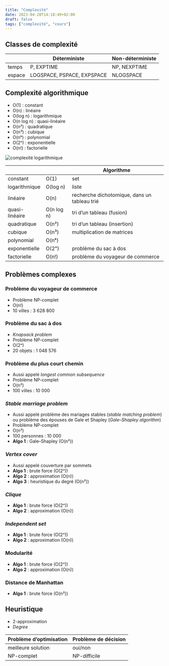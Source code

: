 ```yaml
---
title: "Complexité"
date: 2023-04-28T14:18:49+02:00
draft: false
tags: ["complexité", "cours"]
---
```


## Classes de complexité

|          | Déterministe       | Non-déterministe  |
|----------|--------------------|-------------------|
| temps    | P, EXPTIME         | NP, NEXPTIME      |
| espace   | LOGSPACE, PSPACE, EXPSPACE | NLOGSPACE |

## Complexité algorithmique

- O(1) : constant
- O(n) : linéaire
- O(log n) : logarithmique
- O(n log n) : quasi-linéaire
- O(n²) : quadratique
- O(n³) : cubique
- O(nᵏ) : polynomial
- O(2ⁿ) : exponentielle
- O(n!) : factorielle

![complexité logarithmique](/images/Complexite/complexité%20logarithmique.png)

|          |          | Algorithme                                      |
|----------|----------|-------------------------------------------------|
| constant | O(1)     | set                                             |
| logarithmique | O(log n) | liste                                           |
| linéaire | O(n)     | recherche dichotomique, dans un tableau trié   |
| quasi-linéaire | O(n log n) | tri d’un tableau (fusion)                    |
| quadratique | O(n²)   | tri d’un tableau (insertion)                    |
| cubique   | O(n³)    | multiplication de matrices                      |
| polynomial | O(nᵏ)   |                                                 |
| exponentielle | O(2ⁿ)  | problème du sac à dos                          |
| factorielle | O(n!)   | problème du voyageur de commerce               |

## Problèmes complexes

### Problème du voyageur de commerce
- Problème NP-complet
- O(n!)
- 10 villes : 3 628 800

### Problème du sac à dos
- *Knapsack problem*
- Problème NP-complet
- O(2ⁿ)
- 20 objets : 1 048 576

### Problème du plus court chemin
- Aussi appelé *longest common subsequence*
- Problème NP-complet
- O(n²)
- 100 villes : 10 000

### *Stable marriage problem*
- Aussi appelé problème des mariages stables (*stable matching problem*) ou problème des épouses de Gale et Shapley (*Gale–Shapley algorithm*)
- Problème NP-complet
- O(n²)
- 100 personnes : 10 000
- **Algo 1** : Gale–Shapley (O(n²))

### *Vertex cover*
- Aussi appelé couverture par sommets
- **Algo 1** : brute force (O(2ⁿ))
- **Algo 2** : approximation (O(n))
- **Algo 3** : heuristique du degré (O(n²))

### *Clique*
- **Algo 1** : brute force (O(2ⁿ))
- **Algo 2** : approximation (O(n))

### *Independent set*
- **Algo 1** : brute force (O(2ⁿ))
- **Algo 2** : approximation (O(n))

### Modularité
- **Algo 1** : brute force (O(2ⁿ))
- **Algo 2** : approximation (O(n))

### Distance de Manhattan
- **Algo 1** : brute force (O(n²))

## Heuristique
- 2-approximation
- *Degree*

| Problème d’optimisation | Problème de décision |
|-------------------------|----------------------|
| meilleure solution      | oui/non              |
| NP-complet              | NP-difficile         |
